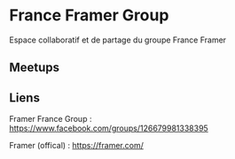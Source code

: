 # France Framer Group

Espace collaboratif et de partage du groupe France Framer

## Meetups

## Liens

Framer France Group : https://www.facebook.com/groups/126679981338395

Framer (offical) : https://framer.com/
